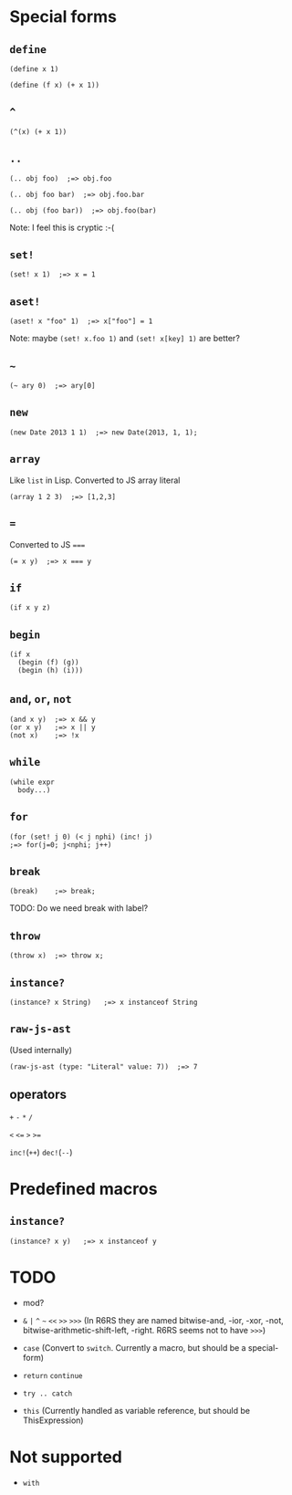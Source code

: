 Special forms
=============

`define`
--------

    (define x 1)

    (define (f x) (+ x 1))

`^`
---

    (^(x) (+ x 1))

`..`
----

    (.. obj foo)  ;=> obj.foo

    (.. obj foo bar)  ;=> obj.foo.bar

    (.. obj (foo bar))  ;=> obj.foo(bar)

Note: I feel this is cryptic :-(

`set!`
------

    (set! x 1)  ;=> x = 1

`aset!`
-------

    (aset! x "foo" 1)  ;=> x["foo"] = 1


Note: maybe `(set! x.foo 1)` and `(set! x[key] 1)` are better?

`~`
---

    (~ ary 0)  ;=> ary[0]

`new`
-----

    (new Date 2013 1 1)  ;=> new Date(2013, 1, 1);

`array`
-------

Like `list` in Lisp. Converted to JS array literal

    (array 1 2 3)  ;=> [1,2,3]

`=`
---

Converted to JS `===`

    (= x y)  ;=> x === y


`if`
----

    (if x y z)

`begin`
-------

    (if x
      (begin (f) (g))
      (begin (h) (i)))

`and`, `or`, `not`
------------------

    (and x y)  ;=> x && y
    (or x y)   ;=> x || y
    (not x)    ;=> !x

`while`
-------

    (while expr
      body...)

`for`
-----

    (for (set! j 0) (< j nphi) (inc! j)
    ;=> for(j=0; j<nphi; j++)

`break`
-------

    (break)    ;=> break;

TODO: Do we need break with label?

`throw`
-------

    (throw x)  ;=> throw x;

`instance?`
-----------

    (instance? x String)   ;=> x instanceof String

`raw-js-ast`
------------

(Used internally)

    (raw-js-ast (type: "Literal" value: 7))  ;=> 7

operators
---------

`+` `-` `*` `/`

`<` `<=` `>` `>=`

`inc!`(`++`) `dec!`(`--`)

Predefined macros
=================

`instance?`
-----------

    (instance? x y)   ;=> x instanceof y


TODO
====

* mod?
* `&` `|` `^` `~` `<<` `>>` `>>>`
  (In R6RS they are named bitwise-and, -ior, -xor, -not, bitwise-arithmetic-shift-left, -right. R6RS seems not to have `>>>`)
* `case` (Convert to `switch`. Currently a macro, but should be a special-form)
* `return` `continue`
* `try .. catch`

* `this` (Currently handled as variable reference, but should be ThisExpression)

Not supported
=============

* `with`
